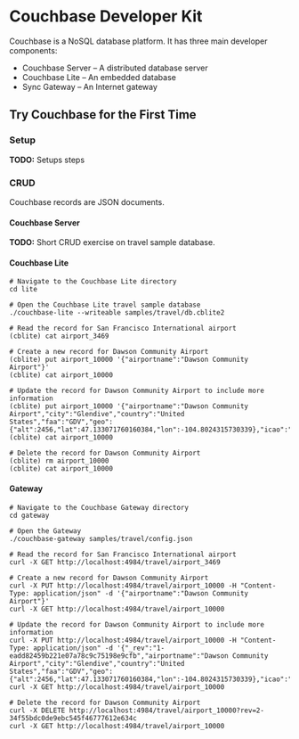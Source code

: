 # Couchbase Developer Kit

Couchbase is a NoSQL database platform. It has three main developer components:

* Couchbase Server – A distributed database server
* Couchbase Lite – An embedded database
* Sync Gateway – An Internet gateway

## Try Couchbase for the First Time

### Setup

**TODO:** Setups steps

### CRUD

Couchbase records are JSON documents.

#### Couchbase Server

**TODO:** Short CRUD exercise on travel sample database.

#### Couchbase Lite

```shell
# Navigate to the Couchbase Lite directory
cd lite

# Open the Couchbase Lite travel sample database
./couchbase-lite --writeable samples/travel/db.cblite2

# Read the record for San Francisco International airport
(cblite) cat airport_3469

# Create a new record for Dawson Community Airport
(cblite) put airport_10000 '{"airportname":"Dawson Community Airport"}'
(cblite) cat airport_10000

# Update the record for Dawson Community Airport to include more information
(cblite) put airport_10000 '{"airportname":"Dawson Community Airport","city":"Glendive","country":"United States","faa":"GDV","geo":{"alt":2456,"lat":47.133071760160384,"lon":-104.8024315730339},"icao":"KGDV","type":"airport","tz":"America/Denver"}'
(cblite) cat airport_10000

# Delete the record for Dawson Community Airport
(cblite) rm airport_10000
(cblite) cat airport_10000
```

#### Gateway

```shell
# Navigate to the Couchbase Gateway directory
cd gateway

# Open the Gateway
./couchbase-gateway samples/travel/config.json

# Read the record for San Francisco International airport
curl -X GET http://localhost:4984/travel/airport_3469

# Create a new record for Dawson Community Airport
curl -X PUT http://localhost:4984/travel/airport_10000 -H "Content-Type: application/json" -d '{"airportname":"Dawson Community Airport"}'
curl -X GET http://localhost:4984/travel/airport_10000

# Update the record for Dawson Community Airport to include more information
curl -X PUT http://localhost:4984/travel/airport_10000 -H "Content-Type: application/json" -d '{"_rev":"1-eadd82459b221e07a78c9c75198e9cfb","airportname":"Dawson Community Airport","city":"Glendive","country":"United States","faa":"GDV","geo":{"alt":2456,"lat":47.133071760160384,"lon":-104.8024315730339},"icao":"KGDV","id":10000,"type":"airport","tz":"America/Denver"}'
curl -X GET http://localhost:4984/travel/airport_10000

# Delete the record for Dawson Community Airport
curl -X DELETE http://localhost:4984/travel/airport_10000?rev=2-34f55bdc0de9ebc545f46777612e634c
curl -X GET http://localhost:4984/travel/airport_10000
```
